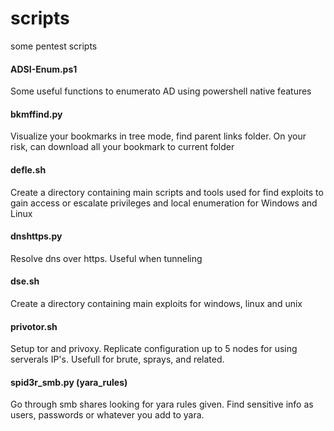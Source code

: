 # scripts
some pentest scripts

#### ADSI-Enum.ps1
Some useful functions to enumerato AD using powershell native features

#### bkmffind.py
Visualize your bookmarks in tree mode, find parent links folder. 
On your risk, can download all your bookmark to current folder

#### defle.sh
Create a directory containing main scripts and tools used for find exploits to gain access or escalate privileges and local enumeration for Windows and Linux

#### dnshttps.py
Resolve dns over https. Useful when tunneling

#### dse.sh
Create a directory containing main exploits for windows, linux and unix

#### privotor.sh
Setup tor and privoxy. Replicate configuration up to 5 nodes for using serverals IP's.
Usefull for brute, sprays, and related.

#### spid3r_smb.py (yara_rules)
Go through smb shares looking for yara rules given.
Find sensitive info as users, passwords or whatever you add to yara.
